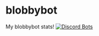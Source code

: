 # blobbybot
My blobbybot stats!
[![Discord Bots](https://discordbots.org/api/widget/362312739256926208.svg)](https://discordbots.org/bot/362312739256926208)
